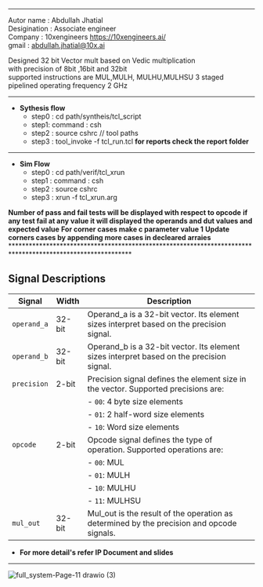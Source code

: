 ********************************************************************************************************

  Autor name    : Abdullah Jhatial   
  Desigination  : Associate engineer                                                                                                            
  Company       : 10xengineers     https://10xengineers.ai/                                                   
  gmail         : abdullah.jhatial@10x.ai                                               
   
  Designed 32 bit Vector mult based on  Vedic multiplication   
  with precision of 8bit ,16bit and 32bit   
  supported instructions are MUL,MULH, MULHU,MULHSU
  3 staged pipelined 
  operating frequency 2 GHz 
********************************************************************************************************

- **Sythesis flow**
   - step0 : cd path/syntheis/tcl_script
   - step1:  command : csh
   - step2 :  source cshrc    // tool paths
   - step3 :  tool_invoke -f  tcl_run.tcl
   **for reports check the report folder**
*********************************************************************************************************                                                  
- **Sim Flow**
  - step0 : cd path/verif/tcl_xrun
  - step1 : command : csh
  - step2 : source cshrc
  - step3 : xrun -f tcl_xrun.arg
                                                                                                                                                                                                     
 **Number of pass and fail  tests  will be displayed with respect to opcode**
 **if any test fail at any value it will displayed the operands and dut values and expected value**
 **For corner cases make c parameter value 1**
 **Update corners cases by appending more cases in decleared arraies**<br>
*********************************************************************************************************** <br>
 ## Signal Descriptions

| **Signal**   | **Width** | **Description**                                                                 |
|--------------|-----------|---------------------------------------------------------------------------------|
| `operand_a`  | 32-bit    | Operand_a is a 32-bit vector. Its element sizes interpret based on the precision signal. |
| `operand_b`  | 32-bit    | Operand_b is a 32-bit vector. Its element sizes interpret based on the precision signal. |
| `precision`  | 2-bit     | Precision signal defines the element size in the vector. Supported precisions are:  |
|              |           | - `00`: 4 byte size elements                                                   |
|              |           | - `01`: 2 half-word size elements                                              |
|              |           | - `10`: Word size elements                                                     |
| `opcode`     | 2-bit     | Opcode signal defines the type of operation. Supported operations are:         |
|              |           | - `00`: MUL                                                                    |
|              |           | - `01`: MULH                                                                   |
|              |           | - `10`: MULHU                                                                  |
|              |           | - `11`: MULHSU                                                                 |
| `mul_out`    | 32-bit    | Mul_out is the result of the operation as determined by the precision and opcode signals. |

 

- **For more detail's refer IP Document and slides**

****************************************************************************************************************
![full_system-Page-11 drawio (3)](https://github.com/user-attachments/assets/2b032dba-a717-4d85-92fc-8acc71fe688b)
